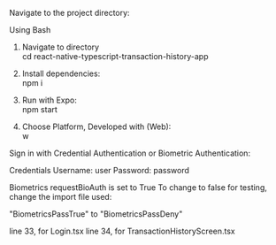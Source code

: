 Navigate to the project directory:

Using Bash

1. Navigate to directory<br>
cd react-native-typescript-transaction-history-app

2. Install dependencies:<br>
npm i

3. Run with Expo:<br>
npm start

4. Choose Platform, Developed with (Web):<br>
w

Sign in with Credential Authentication or Biometric Authentication:

Credentials
Username: user
Password: password

Biometrics requestBioAuth is set to True
To change to false for testing, change the import file used:

"BiometricsPassTrue" to "BiometricsPassDeny"

line 33, for Login.tsx
line 34, for TransactionHistoryScreen.tsx


